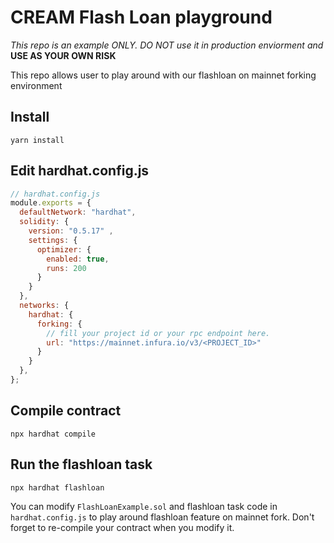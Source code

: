 # CREAM Flash Loan playground

*This repo is an example ONLY. DO NOT use it in production enviorment and* **USE AS YOUR OWN RISK**

This repo allows user to play around with our flashloan on mainnet forking environment

## Install

```
yarn install
```

## Edit hardhat.config.js

```js
// hardhat.config.js
module.exports = {
  defaultNetwork: "hardhat",
  solidity: {
    version: "0.5.17" ,
    settings: {
      optimizer: {
        enabled: true,
        runs: 200
      }
    }
  },
  networks: {
    hardhat: {
      forking: {
        // fill your project id or your rpc endpoint here.
        url: "https://mainnet.infura.io/v3/<PROJECT_ID>"
      }
    }
  },
};
```

## Compile contract

```
npx hardhat compile
```

## Run the flashloan task

```
npx hardhat flashloan
```

You can modify `FlashLoanExample.sol` and flashloan task code in `hardhat.config.js` to
play around flashloan feature on mainnet fork.
Don't forget to re-compile your contract when you modify it.
